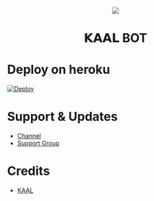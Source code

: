<p align="center">
  <p align="center"><a href="https://t.me/ITS_HEAVEN_KING"><img src="https://telegra.ph/file/20dda006e65de620ee475.jpg"></a></p>
<h1 align="center">
  <b>𝗞𝗔𝗔𝗟 BOT</b>
</h1>

# Deploy on heroku

[![Deploy](https://www.herokucdn.com/deploy/button.svg)](https://heroku.com/deploy?template=https://github.com/KAALR1DER/KAALSPAM)


# Support & Updates
* [Channel](https://t.me/heaven_army)
* [Support Group](https://t.me/KAAL_NETWORK)

# Credits
* [KAAL](https://github.com/KAALR1DER)
